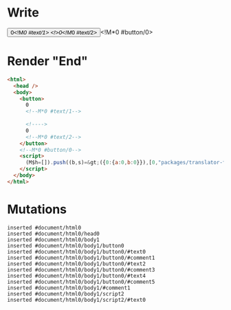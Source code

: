 # Write
  <button>0<!M*0 #text/1> <!>0<!M*0 #text/2></button><!M*0 #button/0><script>(M$h=[]).push((b,s)=>({0:{a:0,b:0}}),[0,"packages/translator-tags/src/__tests__/fixtures/tag-var-destructure/template.marko_0_a_b",])</script>


# Render "End"
```html
<html>
  <head />
  <body>
    <button>
      0
      <!--M*0 #text/1-->
       
      <!---->
      0
      <!--M*0 #text/2-->
    </button>
    <!--M*0 #button/0-->
    <script>
      (M$h=[]).push((b,s)=&gt;({0:{a:0,b:0}}),[0,"packages/translator-tags/src/__tests__/fixtures/tag-var-destructure/template.marko_0_a_b",])
    </script>
  </body>
</html>
```

# Mutations
```
inserted #document/html0
inserted #document/html0/head0
inserted #document/html0/body1
inserted #document/html0/body1/button0
inserted #document/html0/body1/button0/#text0
inserted #document/html0/body1/button0/#comment1
inserted #document/html0/body1/button0/#text2
inserted #document/html0/body1/button0/#comment3
inserted #document/html0/body1/button0/#text4
inserted #document/html0/body1/button0/#comment5
inserted #document/html0/body1/#comment1
inserted #document/html0/body1/script2
inserted #document/html0/body1/script2/#text0
```